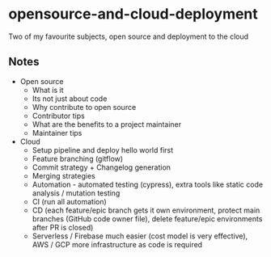 # opensource-and-cloud-deployment

Two of my favourite subjects, open source and deployment to the cloud

## Notes

* Open source
    * What is it
    * Its not just about code
    * Why contribute to open source
    * Contributor tips
    * What are the benefits to a project maintainer
    * Maintainer tips
* Cloud
    * Setup pipeline and deploy hello world first
    * Feature branching (gitflow)
    * Commit strategy + Changelog generation
    * Merging strategies
    * Automation - automated testing (cypress), extra tools like static code analysis / mutation testing
    * CI (run all automation)
    * CD (each feature/epic branch gets it own environment, protect main branches (GitHub code owner file), delete feature/epic environments after PR is closed)
    * Serverless / Firebase much easier (cost model is very effective), AWS / GCP more infrastructure as code is required

